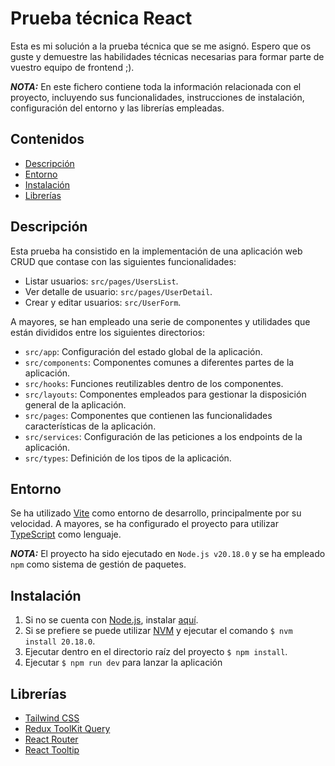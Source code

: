 # Prueba técnica React

Esta es mi solución a la prueba técnica que se me asignó. Espero que os guste y demuestre las habilidades técnicas necesarias para formar parte de vuestro equipo de frontend ;\).

**_NOTA:_** En este fichero contiene toda la información relacionada con el proyecto, incluyendo sus funcionalidades, instrucciones de instalación, configuración del entorno y las librerías empleadas.

## Contenidos

- [Descripción](#descripción)
- [Entorno](#entorno)
- [Instalación](#instalación)
- [Librerías](#librerías)

## Descripción

Esta prueba ha consistido en la implementación de una aplicación web CRUD que contase con las siguientes funcionalidades:

- Listar usuarios: `src/pages/UsersList`.
- Ver detalle de usuario: `src/pages/UserDetail`.
- Crear y editar usuarios: `src/UserForm`.

A mayores, se han empleado una serie de componentes y utilidades que están divididos entre los siguientes directorios:

- `src/app`: Configuración del estado global de la aplicación.
- `src/components`: Componentes comunes a diferentes partes de la aplicación.
- `src/hooks`: Funciones reutilizables dentro de los componentes.
- `src/layouts`: Componentes empleados para gestionar la disposición general de la aplicación.
- `src/pages`: Componentes que contienen las funcionalidades características de la aplicación.
- `src/services`: Configuración de las peticiones a los endpoints de la aplicación.
- `src/types`: Definición de los tipos de la aplicación.

## Entorno

Se ha utilizado [Vite](https://es.vitejs.dev/) como entorno de desarrollo, principalmente por su velocidad. A mayores, se ha configurado el proyecto para utilizar [TypeScript](https://www.typescriptlang.org/) como lenguaje.

**_NOTA:_** El proyecto ha sido ejecutado en `Node.js v20.18.0` y se ha empleado `npm` como sistema de gestión de paquetes.

## Instalación

1. Si no se cuenta con [Node.js](https://nodejs.org/en/), instalar [aquí](https://nodejs.org/en/download/package-manager).
2. Si se prefiere se puede utilizar [NVM](https://github.com/nvm-sh/nvm) y ejecutar el comando `$ nvm install 20.18.0`.
3. Ejecutar dentro en el directorio raíz del proyecto `$ npm install`.
4. Ejecutar `$ npm run dev` para lanzar la aplicación

## Librerías

- [Tailwind CSS](https://tailwindcss.com/)
- [Redux ToolKit Query](https://redux-toolkit.js.org/rtk-query/overview)
- [React Router](https://reactrouter.com/home)
- [React Tooltip](https://www.npmjs.com/package/react-tooltip)
